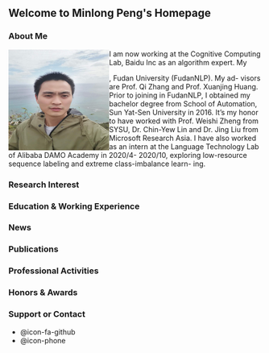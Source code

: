 ## Welcome to Minlong Peng's Homepage

### About Me
<img align="left" width="200" height="200" src="/my_phote_in_hawaii.jpeg">

I am now working at the Cognitive Computing Lab, Baidu Inc as an algorithm expert. My 

, Fudan University (FudanNLP). My ad- visors are Prof. Qi Zhang and Prof. Xuanjing Huang. Prior to joining in FudanNLP,
I obtained my bachelor degree from School of Automation, Sun Yat-Sen University in 2016. It’s my honor to have worked with Prof. Weishi Zheng from SYSU, Dr. Chin-Yew Lin and Dr. Jing Liu from Microsoft Research Asia. I have also worked as an intern at the Language Technology Lab of Alibaba DAMO Academy in 2020/4- 2020/10, exploring low-resource sequence labeling and extreme class-imbalance learn- ing.

### Research Interest

### Education & Working Experience

### News

### Publications

### Professional Activities

### Honors & Awards

### Support or Contact

- @icon-fa-github
- @icon-phone
